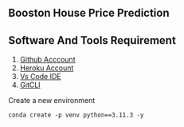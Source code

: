 ## Booston House Price Prediction

##  Software And Tools Requirement 

1. [Github Acccount](https://github.com)
2. [Heroku Account](https://heroku.com)
3. [Vs Code IDE](https://code.visualstudio.com/)
4. [GitCLI](https://git-scm.com/download/)


Create a new environment

```
conda create -p venv python==3.11.3 -y
```